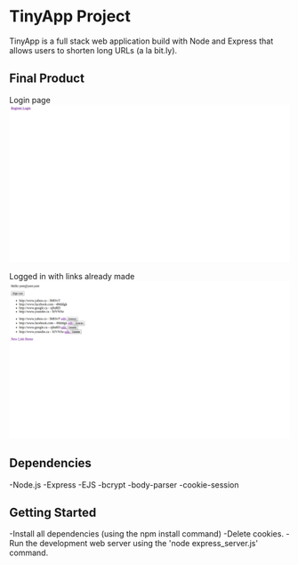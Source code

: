# TinyApp Project
TinyApp is a full stack web application build with Node and Express
that allows users to shorten long URLs (a la bit.ly).

## Final Product

Login page
!["Login/register"](https://github.com/elijguy/TinyApp/blob/master/docs/loginregister.png?raw=true)

Logged in with links already made
!["New/Edit/Delete URL"](https://github.com/elijguy/TinyApp/blob/master/docs/signedinwithlinks.png?raw=true)

## Dependencies

-Node.js
-Express
-EJS
-bcrypt
-body-parser
-cookie-session

## Getting Started

-Install all dependencies (using the npm install command)
-Delete cookies.
-Run the development web server using the 'node express_server.js' command.


